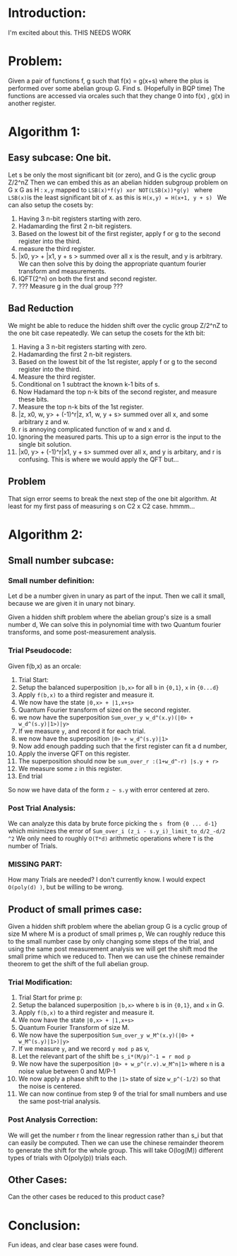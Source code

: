 # Introduction:
I'm excited about this.
THIS NEEDS WORK
# Problem:
Given a pair of functions f, g such that f(x) = g(x+s) 
where the plus is performed over some abelian group G. 
Find s. (Hopefully in BQP time)
The functions are accessed via orcales such that they change 0 into f(x) , g(x) in another register.

# Algorithm 1:
## Easy subcase: One bit.
Let s be only the most significant bit (or zero), and G is the cyclic group Z/2^nZ 
Then we can embed this as an abelian hidden subgroup problem on G x G as 
H : ``` x,y ``` mapped to ```LSB(x)*f(y) xor NOT(LSB(x))*g(y) ```
where ```LSB(x)```is the least significant bit of x.
as this is ```H(x,y) = H(x+1, y + s) ```
We can also setup the cosets by:
1. Having 3 n-bit registers starting with zero.
2. Hadamarding the first 2 n-bit registers. 
3. Based on the lowest bit of the first register, apply f or g to the second register into the third.
4. measure the third register.
5. |x0, y> + |x1, y + s > summed over all x is the result, and y is arbitrary.
We can then solve this by doing the appropriate quantum fourier transform and measurements.
1. IQFT(2^n) on both the first and second register.
2. ??? Measure g in the dual group ???

## Bad Reduction
We might be able to reduce the hidden shift 
over the cyclic group Z/2^nZ to the one bit case repeatedly.
We can setup the cosets for the kth bit:
1. Having a 3 n-bit registers starting with zero.
2. Hadamarding the first 2 n-bit registers.
3. Based on the lowest bit of the 1st register, apply f or g to the second register into the third.
4. Measure the third register.
5. Conditional on 1 subtract the known k-1 bits of s.
6. Now Hadamard the top n-k bits of the second register, and measure these bits.
7. Measure the top n-k bits of the 1st register.
8. |z, x0, w, y> + (-1)^r|z, x1, w, y + s> summed over all x, and some arbitrary z and w.
9. r is annoying complicated function of w and x and d.
10. Ignoring the measured parts. This up to a sign error is the input to the single bit solution.
11. |x0, y> + (-1)^r|x1, y + s> summed over all x, and y is arbitary, and r is confusing.
This is where we would apply the QFT but...
## Problem
That sign error seems to break the next step of the one bit algorithm.
At least for my first pass of measuring s on C2 x C2 case.
hmmm...

# Algorithm 2:
## Small number subcase:
### Small number definition:
Let d be a number given in unary as part of the input.
Then we call it small, because we are given it in unary not binary.

Given a hidden shift problem where the abelian group's size is a small number d,
We can solve this in polynomial time with two Quantum fourier transforms, 
and some post-measurement analysis.
### Trial Pseudocode:
Given f(b,x) as an orcale:
1. Trial Start:
2. Setup the balanced superposition ```|b,x>``` for all ```b``` in ```{0,1}```, ```x``` in ```{0...d}```
3. Apply ```f(b,x)``` to a third register and measure it.
4. We now have the state ```|0,x> + |1,x+s> ```
5. Quantum Fourier transform of size```d``` on the second register.
6. we now have the superposition ```Sum_over_y w_d^(x.y)(|0> + w_d^(s.y)|1>)|y>```
7. If we measure ```y```, and record it for each trial.
8. we now have the superposition ```|0> + w_d^(s.y)|1>```
9. Now add enough padding such that the first register can fit a d number,
10. Apply the inverse QFT on this register.
11. The superposition should now be ```sum_over_r :(1+w_d^-r) |s.y + r>```
12. We measure some ```z``` in this register.
13. End trial

So now we have data of the form ```z ~ s.y``` with error centered at zero.
### Post Trial Analysis:
We can analyze this data by brute force picking the ```s ``` from ```{0 ... d-1} ```which
minimizes the error of ```Sum_over_i (z_i - s.y_i)_limit_to_d/2_-d/2 ^2```
We only need to roughly ```O(T*d)``` arithmetic operations where ```T``` is the number of Trials.

### MISSING PART:
How many Trials are needed? I don't currently know.
I would expect ```O(poly(d) )```, but be willing to be wrong.

## Product of small primes case:
Given a hidden shift problem where the abelian group G is a cyclic group of size M
where M is a product of small primes p,
We can roughly reduce this to the small number case by only changing some steps of the trial,
and using the same post measurement analysis we will get the shift mod the small prime which we reduced to.
Then we can use the chinese remainder theorem to get the shift of the full abelian group.

### Trial Modification:
1. Trial Start for prime p:
2. Setup the balanced superposition ```|b,x>``` where ```b``` is in ```{0,1}```, and ```x``` in G.
3. Apply ```f(b,x)``` to a third register and measure it.
4. We now have the state ```|0,x> + |1,x+s> ```
5. Quantum Fourier Transform of size M.
6. We now have the superposition ```Sum_over_y w_M^(x.y)(|0> + w_M^(s.y)|1>)|y>```
7. If we measure ```y```, and we record ```y mod p``` as v,
8. Let the relevant part of the shift be ```s_i*(M/p)^-1 = r mod p```
9. We now have the superposition ```|0> + w_p^(r.v).w_M^n|1>``` where n is a noise value between 0 and M/P-1
10. We now apply a phase shift to the ```|1>``` state of size ```w_p^(-1/2)``` so that the noise is centered.
11. We can now continue from step 9 of the trial for small numbers and use the same post-trial analysis.

### Post Analysis Correction:
We will get the number r from the linear regression rather than s_i but that can easily be computed.
Then we can use the chinese remainder theorem to generate the shift for the whole group.
This will take O(log(M)) different types of trials with O(poly(p)) trials each.

## Other Cases:
Can the other cases be reduced to this product case?

# Conclusion:
Fun ideas, and clear base cases were found.

